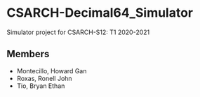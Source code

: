# CSARCH-Decimal64_Simulator
Simulator project for CSARCH-S12: T1 2020-2021

## Members
- Montecillo, Howard Gan
- Roxas, Ronell John
- Tio, Bryan Ethan
